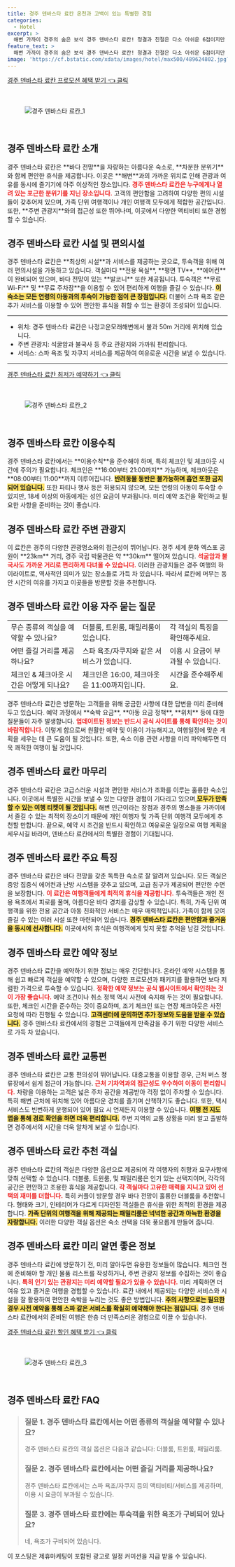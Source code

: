 ```yaml
---
title: 경주 덴바스타 료칸 온천과 고백이 있는 특별한 경험
categories:
  - Hotel
excerpt: >
  해변 가까이 경주의 숨은 보석 경주 덴바스타 료칸! 청결과 친절은 다소 아쉬운 6점이지만 멋진 바다 전망과 풍부한 문화 명소와의 접근성은 매력적입니다. 과연 당신의 기대를 뛰어넘을까?
feature_text: >
  해변 가까이 경주의 숨은 보석 경주 덴바스타 료칸! 청결과 친절은 다소 아쉬운 6점이지만 멋진 바다 전망과 풍부한 문화 명소와의 접근성은 매력적입니다. 과연 당신의 기대를 뛰어넘을까?
image: 'https://cf.bstatic.com/xdata/images/hotel/max500/489624802.jpg?k=74d5b9813a2fdd1cb6daa4a8689355ee8717b63467865cc321f39455f9752d82&o=&hp=1'
---
```


<p><a class="modoo-button" href="https://tinyurl.com/2a5avgk8" rel="nofollow noopener">경주 덴바스타 료칸 프로모션 혜택 받기 👈 클릭</a></p><br/>
<figure class="image"><img alt="경주 덴바스타 료칸_1" src="https://cf.bstatic.com/xdata/images/hotel/max1024x768/486849823.jpg?k=cd55cfb4b27a4c3af18a28cdcd4f3c472d5d9ccafab23a4b8affd7f11e7159f2&amp;o=&amp;hp=1"/></figure><br/>

<h2 id="경주_덴바스타_료칸_소개">경주 덴바스타 료칸 소개</h2>
<p>경주 덴바스타 료칸은 **바다 전망**을 자랑하는 아름다운 숙소로, **차분한 분위기**와 함께 편안한 휴식을 제공합니다. 이곳은 **해변**과의 가까운 위치로 인해 관광과 여유를 동시에 즐기기에 아주 이상적인 장소입니다. <b><span style="color: #ee2323;">경주 덴바스타 료칸은 누구에게나 열려 있는 포근한 분위기를 지닌 장소입니다.</span></b> 고객의 편안함을 고려하여 다양한 편의 시설들이 갖추어져 있으며, 가족 단위 여행객이나 개인 여행객 모두에게 적합한 공간입니다. 또한, **주변 관광지**와의 접근성 또한 뛰어나며, 이곳에서 다양한 액티비티 또한 경험할 수 있습니다.</p>
<h2 id="경주_덴바스타_료칸_시설_및_편의시설">경주 덴바스타 료칸 시설 및 편의시설</h2>
<p>경주 덴바스타 료칸은 **최상의 시설**과 서비스를 제공하는 곳으로, 투숙객을 위해 여러 편의시설을 가동하고 있습니다. 객실마다 **전용 욕실**, **평면 TV**, **에어컨**이 완비되어 있으며, 바다 전망이 있는 **발코니** 또한 제공됩니다. 투숙객은 **무료 Wi-Fi** 및 **무료 주차장**을 이용할 수 있어 편리하게 여행을 즐길 수 있습니다. <b><span style="background-color: #ffe066;">이 숙소는 모든 연령의 아동과의 투숙이 가능한 점이 큰 장점입니다.</span></b> 더불어 스파 욕조 같은 추가 서비스를 이용할 수 있어 편안한 휴식을 취할 수 있는 환경이 조성되어 있습니다.</p>
<hr/>
<ul>
<li>위치: 경주 덴바스타 료칸은 나정고운모래해변에서 불과 50m 거리에 위치해 있습니다.</li>
<li>주변 관광지: 석굴암과 불국사 등 주요 관광지와 가까워 편리합니다.</li>
<li>서비스: 스파 욕조 및 자쿠지 서비스를 제공하여 여유로운 시간을 보낼 수 있습니다.</li>
</ul>
<hr/>
<p><a class="modoo-button" href="https://tinyurl.com/2a5avgk8" rel="nofollow noopener">경주 덴바스타 료칸 최저가 예약하기 👈 클릭</a></p><br/>
<figure class="image"><img alt="경주 덴바스타 료칸_2" src="https://cf.bstatic.com/xdata/images/hotel/max500/489624802.jpg?k=74d5b9813a2fdd1cb6daa4a8689355ee8717b63467865cc321f39455f9752d82&amp;o=&amp;hp=1"/></figure><br/>
<h2 id="경주_덴바스타_료칸_이용수칙">경주 덴바스타 료칸 이용수칙</h2>
<p>경주 덴바스타 료칸에서는 **이용수칙**을 준수해야 하며, 특히 체크인 및 체크아웃 시간에 주의가 필요합니다. 체크인은 **16:00부터 21:00까지** 가능하며, 체크아웃은 **08:00부터 11:00**까지 이루어집니다. <b><span style="background-color: #ffe066;">반려동물 동반은 불가능하며 흡연 또한 금지되어 있습니다.</span></b> 또한 파티나 행사 등은 허용되지 않으며, 모든 연령의 아동이 투숙할 수 있지만, 18세 이상의 아동에게는 성인 요금이 부과됩니다. 미리 예약 조건을 확인하고 필요한 사항을 준비하는 것이 좋습니다.</p>
<h2 id="경주_덴바스타_료칸_주변_관광지">경주 덴바스타 료칸 주변 관광지</h2>
<p>이 료칸은 경주의 다양한 관광명소와의 접근성이 뛰어납니다. 경주 세계 문화 엑스포 공원이 **23km** 거리, 경주 국립 박물관은 약 **30km** 떨어져 있습니다. <b><span style="color: #ee2323;">석굴암과 불국사도 가까운 거리로 편리하게 다녀올 수 있습니다.</span></b> 이러한 관광지들은 경주 여행의 하이라이트로, 역사적인 의미가 있는 장소들로 가득 차 있습니다. 따라서 료칸에 머무는 동안 시간의 여유를 가지고 이곳들을 방문할 것을 추천합니다.</p>
<h2 id="경주_덴바스타_료칸_이용_자주_묻는_질문">경주 덴바스타 료칸 이용 자주 묻는 질문</h2>
<table>
<tr>
<td>무슨 종류의 객실을 예약할 수 있나요?</td>
<td>더블룸, 트윈룸, 패밀리룸이 있습니다.</td>
<td>각 객실의 특징을 확인해주세요.</td>
</tr>
<tr>
<td>어떤 즐길 거리를 제공하나요?</td>
<td>스파 욕조/자쿠지와 같은 서비스가 있습니다.</td>
<td>이용 시 요금이 부과될 수 있습니다.</td>
</tr>
<tr>
<td>체크인 &amp; 체크아웃 시간은 어떻게 되나요?</td>
<td>체크인은 16:00, 체크아웃은 11:00까지입니다.</td>
<td>시간을 준수해주세요.</td>
</tr>
</table>
<p>경주 덴바스타 료칸은 방문하는 고객들을 위해 궁금한 사항에 대한 답변을 미리 준비해 두고 있습니다. 예약 과정에서 **숙박 요금**, **아동 요금 정책**, **위치** 등에 대한 질문들이 자주 발생합니다. <b><span style="color: #ee2323;">업데이트된 정보는 반드시 공식 사이트를 통해 확인하는 것이 바람직합니다.</span></b> 이렇게 함으로써 원활한 예약 및 이용이 가능해지고, 여행일정에 맞춘 계획을 세우는 데 큰 도움이 될 것입니다. 또한, 숙소 이용 관련 사항을 미리 파악해두면 더욱 쾌적한 여행이 될 것입니다.</p>
<h2 id="경주_덴바스타_료칸_마무리">경주 덴바스타 료칸 마무리</h2>
<p>경주 덴바스타 료칸은 고급스러운 시설과 편안한 서비스가 조화를 이루는 훌륭한 숙소입니다. 이곳에서 특별한 시간을 보낼 수 있는 다양한 경험이 기다리고 있으며,<b><span style="background-color: #ffe066;">모두가 만족할 수 있는 여행 티켓이 될 것입니다.</span></b> 해변 인근이라는 장점과 경주의 명소들을 가까이에서 즐길 수 있는 최적의 장소이기 때문에 개인 여행자 및 가족 단위 여행객 모두에게 추천할 만합니다. 끝으로, 예약 시 조건을 반드시 확인하고 여유로운 일정으로 여행 계획을 세우시길 바라며, 덴바스타 료칸에서의 특별한 경험이 기대됩니다.</p>
<h2 id="경주_덴바스타_료칸_주요_특징">경주 덴바스타 료칸 주요 특징</h2>
<p>경주 덴바스타 료칸은 바다 전망을 갖춘 독특한 숙소로 잘 알려져 있습니다. 모든 객실은 중앙 집중식 에어컨과 난방 시스템을 갖추고 있으며, 고급 침구가 제공되어 편안한 수면을 보장합니다. <b><span style="color: #ee2323;">이 료칸은 여행객들에게 최적의 휴식을 제공합니다.</span></b> 투숙객들은 개인 전용 욕조에서 피로를 풀며, 아름다운 바다 경치를 감상할 수 있습니다. 특히, 가족 단위 여행객을 위한 전용 공간과 아동 친화적인 서비스는 매우 매력적입니다. 가족이 함께 모여 즐길 수 있는 여러 시설 또한 마련되어 있습니다. <b><span style="background-color: #ffe066;">경주 덴바스타 료칸은 편안함과 즐거움을 동시에 선사합니다.</span></b> 이곳에서의 휴식은 여행객에게 잊지 못할 추억을 남길 것입니다.</p>
<h2 id="경주_덴바스타_료칸_예약_정보">경주 덴바스타 료칸 예약 정보</h2>
<p>경주 덴바스타 료칸을 예약하기 위한 정보는 매우 간단합니다. 온라인 예약 시스템을 통해 쉽고 빠르게 객실을 예약할 수 있으며, 다양한 프로모션과 패키지를 활용하면 보다 저렴한 가격으로 투숙할 수 있습니다. <b><span style="color: #ee2323;">정확한 예약 정보는 공식 웹사이트에서 확인하는 것이 가장 좋습니다.</span></b> 예약 조건이나 취소 정책 역시 사전에 숙지해 두는 것이 필요합니다. 또한, 체크인 시간을 준수하는 것이 중요하며, 조기 체크인 또는 연장 체크아웃은 사전 요청에 따라 진행될 수 있습니다. <b><span style="background-color: #ffe066;">고객센터에 문의하면 추가 정보와 도움을 받을 수 있습니다.</span></b> 경주 덴바스타 료칸에서의 경험은 고객들에게 만족감을 주기 위한 다양한 서비스로 가득 차 있습니다.</p>
<h2 id="경주_덴바스타_료칸_교통편">경주 덴바스타 료칸 교통편</h2>
<p>경주 덴바스타 료칸은 교통 편의성이 뛰어납니다. 대중교통을 이용할 경우, 근처 버스 정류장에서 쉽게 접근이 가능합니다. <b><span style="color: #ee2323;">근처 기차역과의 접근성도 우수하여 이동이 편리합니다.</span></b> 차량을 이용하는 고객은 넓은 주차 공간을 제공받아 걱정 없이 주차할 수 있습니다. 특히 해변 근처에 위치해 있어 아름다운 경치를 즐기며 산책하기도 좋습니다. 또한, 택시 서비스도 빈번하게 운행되어 있어 필요 시 언제든지 이용할 수 있습니다. <b><span style="background-color: #ffe066;">여행 전 지도 앱을 통해 경로 확인을 하면 더욱 편리합니다.</span></b> 주변 지역의 교통 상황을 미리 알고 출발하면 경주에서의 시간을 더욱 알차게 보낼 수 있습니다.</p>
<h2 id="경주_덴바스타_료칸_추천_객실">경주 덴바스타 료칸 추천 객실</h2>
<p>경주 덴바스타 료칸의 객실은 다양한 옵션으로 제공되어 각 여행자의 취향과 요구사항에 맞춰 선택할 수 있습니다. 더블룸, 트윈룸, 및 패밀리룸은 인기 있는 선택지이며, 각각의 공간은 편안하고 조용한 휴식을 제공합니다. <b><span style="color: #ee2323;">각 객실마다 고유한 매력을 지니고 있어 선택의 재미를 더합니다.</span></b> 특히 커플이 방문할 경우 바다 전망이 훌륭한 더블룸을 추천합니다. 형태와 크기, 인테리어가 다르게 디자인된 객실들은 휴식을 위한 최적의 환경을 제공합니다. <b><span style="background-color: #ffe066;">가족 단위의 여행객을 위해 제공되는 패밀리룸은 넉넉한 공간과 아늑한 환경을 자랑합니다.</span></b> 이러한 다양한 객실 옵션은 숙소 선택을 더욱 풍요롭게 만들어 줍니다.</p>
<h2 id="경주_덴바스타_료칸_미리알면_좋은_정보">경주 덴바스타 료칸 미리 알면 좋은 정보</h2>
<p>경주 덴바스타 료칸에 방문하기 전, 미리 알아두면 유용한 정보들이 많습니다. 체크인 전에 준비해야 할 개인 물품 리스트를 작성하거나, 주변 관광지 정보를 수집하는 것이 좋습니다. <b><span style="color: #ee2323;">특히 인기 있는 관광지는 미리 예약할 필요가 있을 수 있습니다.</span></b> 미리 계획하면 더 여유 있고 즐거운 여행을 경험할 수 있습니다. 료칸 내에서 제공되는 다양한 서비스와 시설을 잘 활용하여 편안한 숙박을 누리는 것도 좋은 방법입니다. <b><span style="background-color: #ffe066;">주의 사항으로는 필요한 경우 사전 예약을 통해 스파 같은 서비스를 확실히 예약해야 한다는 점입니다.</span></b> 경주 덴바스타 료칸에서의 준비된 여행은 한층 더 만족스러운 경험으로 이끌 수 있습니다.</p>

<p><a class="modoo-button" href="https://tinyurl.com/2a5avgk8" rel="nofollow noopener">경주 덴바스타 료칸 할인 혜택 받기 👈 클릭</a></p><br>

<figure class="image"><img src="https://cf.bstatic.com/xdata/images/hotel/max500/489625185.jpg?k=edb744c0044f46bd93d00d4e8ab3dda686d82b4f434f73efaa51d9420eb0e13f&o=&hp=1" alt="경주 덴바스타 료칸_3"></figure><br>
<h2 id="경주 덴바스타 료칸_FAQ">경주 덴바스타 료칸 FAQ</h2>
<div itemscope="" itemtype="https://schema.org/FAQPage"> 
<blockquote> 
<div itemscope="" itemprop="mainEntity" itemtype="https://schema.org/Question"> 
<h3 id="질문_1" itemprop="name">질문 1. 경주 덴바스타 료칸에서는 어떤 종류의 객실을 예약할 수 있나요?</h3> 
<div itemscope="" itemprop="acceptedAnswer" itemtype="https://schema.org/Answer"> 
<span itemprop="text"> 
<p>경주 덴바스타 료칸의 객실 옵션은 다음과 같습니다: 더블룸, 트윈룸, 패밀리룸.</p> 
</span> 
</div> 
</div> 

<div itemscope="" itemprop="mainEntity" itemtype="https://schema.org/Question"> 
<h3 id="질문_2" itemprop="name">질문 2. 경주 덴바스타 료칸에서는 어떤 즐길 거리를 제공하나요?</h3> 
<div itemscope="" itemprop="acceptedAnswer" itemtype="https://schema.org/Answer"> 
<span itemprop="text"> 
<p>경주 덴바스타 료칸에서는 스파 욕조/자쿠지 등의 액티비티/서비스를 제공하며, 이용 시 요금이 부과될 수 있습니다.</p> 
</span> 
</div> 
</div> 

<div itemscope="" itemprop="mainEntity" itemtype="https://schema.org/Question"> 
<h3 id="질문_3" itemprop="name">질문 3. 경주 덴바스타 료칸에는 투숙객을 위한 욕조가 구비되어 있나요?</h3> 
<div itemscope="" itemprop="acceptedAnswer" itemtype="https://schema.org/Answer"> 
<span itemprop="text"> 
<p>네, 욕조가 구비되어 있습니다.</p> 
</span> 
</div> 
</div> 
</blockquote> 
</div><p>이 포스팅은 제휴마케팅이 포함된 광고로 일정 커미션을 지급 받을 수 있습니다.</p>

